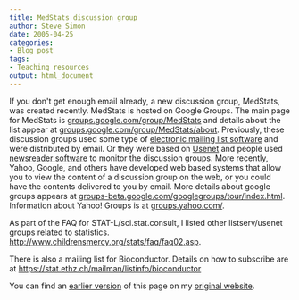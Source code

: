 ```yaml
---
title: MedStats discussion group
author: Steve Simon
date: 2005-04-25
categories:
- Blog post
tags:
- Teaching resources
output: html_document
---
```

If you don\'t get enough email already, a new discussion group,
MedStats, was created recently. MedStats is hosted on Google Groups. The
main page for MedStats is
[groups.google.com/group/MedStats](http://groups.google.com/group/MedStats)
and details about the list appear at
[groups.google.com/group/MedStats/about](http://groups.google.com/group/MedStats/about).
Previously, these discussion groups used some type of [electronic
mailing list
software](http://en.wikipedia.org/wiki/Electronic_mailing_list) and were
distributed by email. Or they were based on
[Usenet](http://en.wikipedia.org/wiki/Usenet) and people used
[newsreader software](http://en.wikipedia.org/wiki/News_client) to
monitor the discussion groups. More recently, Yahoo, Google, and others
have developed web based systems that allow you to view the content of a
discussion group on the web, or you could have the contents delivered to
you by email. More details about google groups appears at
[groups-beta.google.com/googlegroups/tour/index.html](http://groups-beta.google.com/googlegroups/tour/index.html).
Information about Yahoo! Groups is at
[groups.yahoo.com/](http://groups.yahoo.com/).

As part of the FAQ for STAT-L/sci.stat.consult, I listed other
listserv/usenet groups related to statistics.
<http://www.childrensmercy.org/stats/faq/faq02.asp>.

There is also a mailing list for Bioconductor. Details on how to
subscribe are at <https://stat.ethz.ch/mailman/listinfo/bioconductor>

You can find an [earlier version][sim1] of this page on my [original website][sim2].


[sim1]: http://www.pmean.com/05/MedStats.html
[sim2]: http://www.pmean.com/original_site.html
